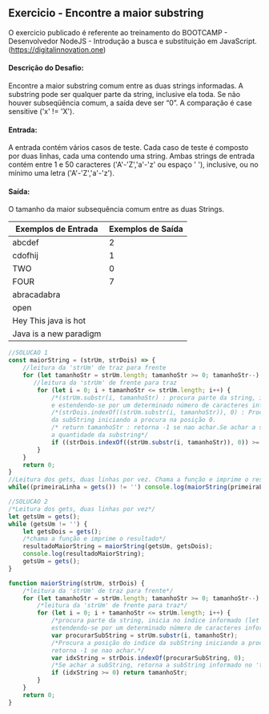 ## Exercicio - Encontre a maior substring

O exercicio publicado é referente ao treinamento do BOOTCAMP - Desenvolvedor NodeJS -  Introdução a busca e substituição em JavaScript.(https://digitalinnovation.one)


#### Descrição do Desafio:

Encontre a maior substring comum entre as duas strings informadas. A substring pode ser qualquer parte da string, inclusive ela toda. Se não houver subseqüência comum, a saída deve ser “0”. A comparação é case sensitive ('x' != 'X').


#### Entrada:

A entrada contém vários casos de teste. Cada caso de teste é composto por duas linhas, cada uma contendo uma string. Ambas strings de entrada contém entre 1 e 50 caracteres ('A'-'Z','a'-'z' ou espaço ' '), inclusive, ou no mínimo uma letra ('A'-'Z','a'-'z').


#### Saída:

O tamanho da maior subsequência comum entre as duas Strings.

Exemplos de Entrada  | Exemplos de Saída
------------- | -------------
abcdef | 2
cdofhij | 1
TWO | 0
FOUR | 7
abracadabra |
open |
Hey This java is hot |
Java is a new paradigm |


```javascript
//SOLUCAO 1
const maiorString = (strUm, strDois) => {
    //leitura da 'strUm' de traz para frente
    for (let tamanhoStr = strUm.length; tamanhoStr >= 0; tamanhoStr--) {
       //leitura da 'strUm' de frente para traz
        for (let i = 0; i + tamanhoStr <= strUm.length; i++) {
            /*(strUm.substr(i, tamanhoStr) : procura parte da string, inicia no índice informado (i) 
            e estendendo-se por um determinado número de caracteres informado no 'tamanhoStr'.
            /*(strDois.indexOf((strUm.substr(i, tamanhoStr)), 0) : Procura a posição do indice 
            da subString iniciando a procura na posição 0.
            /* return tamanhoStr : retorna -1 se nao achar.Se achar a subString, retorna 
            a quantidade da substring*/
            if ((strDois.indexOf((strUm.substr(i, tamanhoStr)), 0)) >= 0) return tamanhoStr;
        }
    }
    return 0;
}   
//Leitura dos gets, duas linhas por vez. Chama a função e imprime o resultado
while((primeiraLinha = gets()) != '') console.log(maiorString(primeiraLinha, gets())); 

//SOLUCAO 2
/*Leitura dos gets, duas linhas por vez*/
let getsUm = gets();
while (getsUm != '') {
    let getsDois = gets();
    /*chama a função e imprime o resultado*/
    resultadoMaiorString = maiorString(getsUm, getsDois);
    console.log(resultadoMaiorString);
    getsUm = gets();
}

function maiorString(strUm, strDois) {
    /*leitura da 'strUm' de traz para frente*/
    for (let tamanhoStr = strUm.length; tamanhoStr >= 0; tamanhoStr--) {
        /*leitura da 'strUm' de frente para traz*/
        for (let i = 0; i + tamanhoStr <= strUm.length; i++) {
            /*procura parte da string, inicia no índice informado (let i) e 
            estendendo-se por um determinado número de caracteres informado no 'let tamanhoStr'*/
            var procurarSubString = strUm.substr(i, tamanhoStr);
            /*Procura a posição do indice da subString iniciando a procura na posição 0.
            retorna -1 se nao achar.*/
            var idxString = strDois.indexOf(procurarSubString, 0);
            /*Se achar a subString, retorna a subString informado no 'tamanhoStr'*/
            if (idxString >= 0) return tamanhoStr;
        }
    }
    return 0;
}
```
